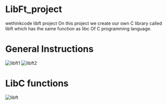 # LibFt_project
wethinkcode libft project
On this project we create our own C library called libft which has the same function as libc Of C programming language.

# General Instructions
![libft1](https://github.com/user-attachments/assets/245e2c08-e4f1-4a24-b60d-d78c1d86ba04)
![libft2](https://github.com/user-attachments/assets/0ce9a44a-c730-45f1-b05c-b3158f8eb49d)

# LibC functions
![libft](https://github.com/user-attachments/assets/9c49c37f-8bd2-48dd-a968-3164df004ca4)
